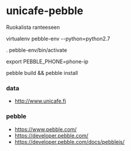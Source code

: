 # unicafe-pebble
Ruokalista ranteeseen


virtualenv pebble-env --python=python2.7

. pebble-env/bin/activate

export PEBBLE_PHONE=phone-ip

pebble build && pebble install

### data
* http://www.unicafe.fi

### pebble
* https://www.pebble.com/
* https://developer.pebble.com/
* https://developer.pebble.com/docs/pebblejs/
